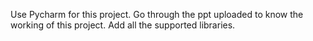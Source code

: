 Use Pycharm for this project.
Go through the ppt uploaded to know the working of this project.
Add all the supported libraries.
